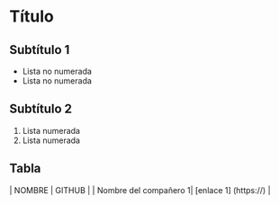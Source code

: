 # Título 

## Subtítulo 1

- Lista no numerada
- Lista no numerada 

## Subtítulo 2

1. Lista numerada
1. Lista numerada

## Tabla

|	NOMBRE		|		GITHUB			|
| Nombre del compañero 1| [enlace 1] (https://)			|
